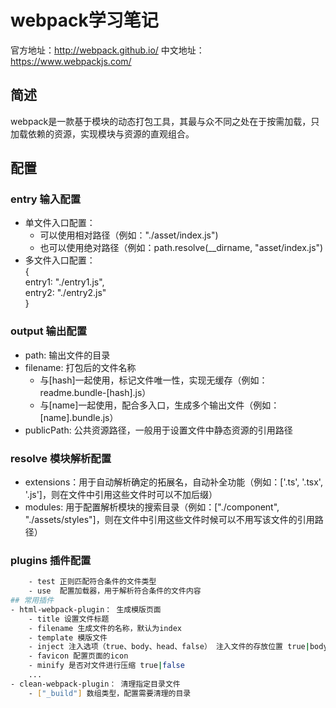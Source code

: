 # webpack学习笔记  
官方地址：http://webpack.github.io/
中文地址：https://www.webpackjs.com/
## 简述
webpack是一款基于模块的动态打包工具，其最与众不同之处在于按需加载，只加载依赖的资源，实现模块与资源的直观组合。
## 配置
### entry   输入配置
- 单文件入口配置：   
  - 可以使用相对路径（例如："./asset/index.js")  
  - 也可以使用绝对路径（例如：path.resolve(__dirname, "asset/index.js")    
- 多文件入口配置：   
{  
    entry1: "./entry1.js",  
    entry2: "./entry2.js"  
}
### output  输出配置
- path: 输出文件的目录
- filename: 打包后的文件名称
    - 与[hash]一起使用，标记文件唯一性，实现无缓存（例如：readme.bundle-[hash].js）
    - 与[name]一起使用，配合多入口，生成多个输出文件（例如：[name].bundle.js）
- publicPath: 公共资源路径，一般用于设置文件中静态资源的引用路径
### resolve 模块解析配置
- extensions：用于自动解析确定的拓展名，自动补全功能（例如：['.ts', '.tsx', '.js']，则在文件中引用这些文件时可以不加后缀）
- modules: 用于配置解析模块的搜索目录（例如：["./component", "./assets/styles"]，则在文件中引用这些文件时候可以不用写该文件的引用路径）
### plugins 插件配置
```bash
    - test 正则匹配符合条件的文件类型 
    - use  配置加载器，用于解析符合条件的文件内容
## 常用插件
- html-webpack-plugin： 生成模版页面
    - title 设置文件标题
    - filename 生成文件的名称，默认为index
    - template 模版文件
    - inject 注入选项（true、body、head、false） 注入文件的存放位置 true|body即在body底部，head即head标签底部，false不注入文件
    - favicon 配置页面的icon
    - minify 是否对文件进行压缩 true|false
    ...
- clean-webpack-plugin： 清理指定目录文件
    - ["_build"] 数组类型，配置需要清理的目录

